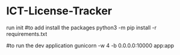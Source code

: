 # ICT-License-Tracker



run init
#to add install the packages
python3 -m pip install -r requirements.txt

#to run the dev application
gunicorn -w 4 -b 0.0.0.0:10000 app:app

